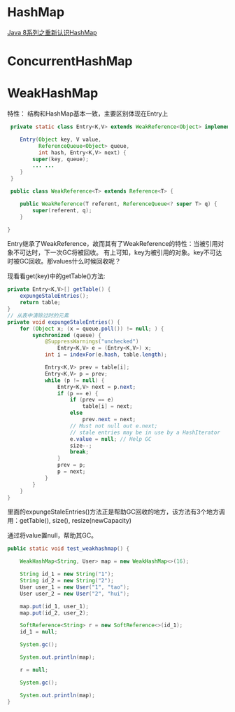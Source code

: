 # HashMap

[Java 8系列之重新认识HashMap](https://zhuanlan.zhihu.com/p/21673805)


# ConcurrentHashMap


# WeakHashMap 

特性： 结构和HashMap基本一致，主要区别体现在Entry上

```java
 private static class Entry<K,V> extends WeakReference<Object> implements Map.Entry<K,V> {

 	Entry(Object key, V value,
          ReferenceQueue<Object> queue,
          int hash, Entry<K,V> next) {
        super(key, queue);
      	... ...
    }
 }

 public class WeakReference<T> extends Reference<T> {

    public WeakReference(T referent, ReferenceQueue<? super T> q) {
        super(referent, q);
    }

}

```

Entry继承了WeakReference，故而其有了WeakReference的特性：当被引用对象不可达时，下一次GC将被回收。 
有上可知，key为被引用的对象。key不可达时被GC回收。那values什么时候回收呢？ 

现看看get(key)中的getTable()方法:


```java
private Entry<K,V>[] getTable() {
    expungeStaleEntries();
    return table;
}
// 从表中清除过时的元素
private void expungeStaleEntries() {
    for (Object x; (x = queue.poll()) != null; ) {
        synchronized (queue) {
            @SuppressWarnings("unchecked")
                Entry<K,V> e = (Entry<K,V>) x;
            int i = indexFor(e.hash, table.length);

            Entry<K,V> prev = table[i];
            Entry<K,V> p = prev;
            while (p != null) {
                Entry<K,V> next = p.next;
                if (p == e) {
                    if (prev == e)
                        table[i] = next;
                    else
                        prev.next = next;
                    // Must not null out e.next;
                    // stale entries may be in use by a HashIterator
                    e.value = null; // Help GC
                    size--;
                    break;
                }
                prev = p;
                p = next;
            }
        }
    }
}
```

里面的expungeStaleEntries()方法正是帮助GC回收的地方，该方法有3个地方调用：getTable(), size(), resize(newCapacity)

通过将value置null，帮助其GC。

```java
public static void test_weakhashmap() {

    WeakHashMap<String, User> map = new WeakHashMap<>(16);

    String id_1 = new String("1");
    String id_2 = new String("2");
    User user_1 = new User("1", "tao");
    User user_2 = new User("2", "hui");

    map.put(id_1, user_1);
    map.put(id_2, user_2);

    SoftReference<String> r = new SoftReference<>(id_1);
    id_1 = null;

    System.gc();

    System.out.println(map);

    r = null;

    System.gc();

    System.out.println(map);
}

```






